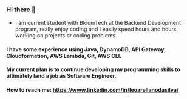 ### Hi there 👋

* I am current student with BloomTech at the Backend Development program, really enjoy coding and I easily spend hours and hours working on projects or coding problems.

#### I have some experience using Java, DynamoDB, API Gateway, Cloudformation, AWS Lambda, Git, AWS CLI. 

#### My current plan is to continue developing my programming skills to ultimately land a job as Software Engineer.

#### How to reach me: https://www.linkedin.com/in/leoarellanodasilva/



<!--
**leo7arellano/leo7arellano** is a ✨ _special_ ✨ repository because its `README.md` (this file) appears on your GitHub profile.

Here are some ideas to get you started:

- 🔭 I’m currently working on ...
- 🌱 I’m currently learning ...
- 👯 I’m looking to collaborate on ...
- 🤔 I’m looking for help with ...
- 💬 Ask me about ...
- 📫 How to reach me: ...
- 😄 Pronouns: ...
- ⚡ Fun fact: ...
-->
